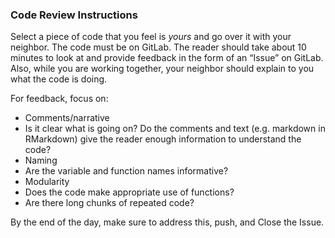 ### Code Review Instructions

Select a piece of code that you feel is *yours* and go over it with your neighbor. The code must be on GitLab.  The reader should take about 10 minutes to look at and provide feedback in the form of an “Issue” on GitLab. Also, while you are working together, your neighbor should explain to you what the code is doing. 

For feedback, focus on:
* Comments/narrative
* Is it clear what is going on? Do the comments and text (e.g. markdown in RMarkdown) give the reader enough information to understand the code?
* Naming
* Are the variable and function names informative?
* Modularity
* Does the code make appropriate use of functions?
* Are there long chunks of repeated code?

By the end of the day, make sure to address this, push, and Close the Issue. 

